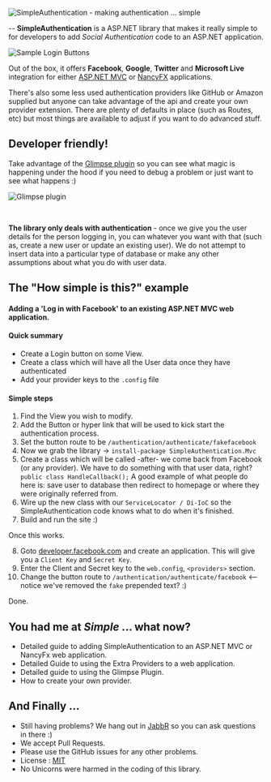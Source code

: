 ![SimpleAuthentication - making authentication ... simple](http://i.imgur.com/eEJBOiY.png)

--
**SimpleAuthentication** is a ASP.NET library that makes it really simple to for developers to add *Social Authentication* code to an ASP.NET application.

![Sample Login Buttons](http://i.imgur.com/2X35uaQ.png)

Out of the box, it offers **Facebook**, **Google**, **Twitter** and **Microsoft Live** integration for either [ASP.NET MVC](http://www.asp.net/mvc) or [NancyFX](http://nancyfx.org) applications. 

There's also some less used authentication providers like GitHub or Amazon supplied but anyone can take advantage of the api and create your own provider extension. There are plenty of defaults in place (such as Routes, etc) but most things are available to adjust if you want to do advanced stuff.


Developer friendly!
--
Take advantage of the [Glimpse plugin](http://getglimpse.com) so you can see what magic is happening under the hood if you need to debug a problem or just want to see what happens :)

![Glimpse plugin](http://i.imgur.com/ALO3rab.png)

<br/>

**The library only deals with authentication** - once we give you the user details for the person logging in, you can whatever you want with that (such as, create a new user or update an existing user).
We do not attempt to insert data into a particular type of database or make any other assumptions about what you do with user data.


The "How simple is this?" example 
--
#### Adding a 'Log in with Facebook' to an existing ASP.NET MVC web application.


#### Quick summary
* Create a Login button on some View.
* Create a class which will have all the User data once they have authenticated
* Add your provider keys to the `.config` file

#### Simple steps
1. Find the View you wish to modify.
2. Add the Button or hyper link that will be used to kick start the authentication process.
3. Set the button route to be `/authentication/authenticate/fakefacebook`
4. Now we grab the library -> `install-package SimpleAuthentication.Mvc`
5. Create a class which will be called -after- we come back from Facebook (or any provider). We have to do something with that user data, right?
   `public class HandleCallback();`
   A good example of what people do here is: save user to database then redirect to homepage or where they were originally referred from.
6. Wire up the new class with our `ServiceLocator / Di-IoC` so the SimpleAuthentication code knows what to do when it's finished.
7. Build and run the site :)

Once this works.

8. Goto [developer.facebook.com](http://developer.facebook.com) and create an application. This will give you a `Client Key` and `Secret Key`.
9. Enter the Client and Secret key to the `web.config`, `<providers>` section.
10. Change the button route to `/authentication/authenticate/facebook`  <-- notice we've removed the `fake` prepended text? :)

Done.


You had me at *Simple* ... what now?
--
* Detailed guide to adding SimpleAuthentication to an ASP.NET MVC or NancyFx web application.
* Detailed Guide to using the Extra Providers to a web application.
* Detailed guide to using the Glimpse Plugin.
* How to create your own provider.

And Finally ...
--
* Still having problems? We hang out in [JabbR](http://www.jabbr.net) so you can ask questions in there :)
* We accept Pull Requests.
* Please use the GitHub issues for any other problems.
* License : [MIT](http://www.tldrlegal.com/license/mit-license)
* No Unicorns were harmed in the coding of this library.

